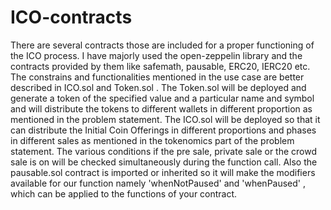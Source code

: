 # ICO-contracts


There are several contracts those are included for a proper functioning of the ICO process. I have majorly used the open-zeppelin library and the contracts provided by them like safemath, pausable, ERC20, IERC20 etc. The constrains and functionalities mentioned in the use case are better described in ICO.sol and Token.sol .
The Token.sol will be deployed and generate a token of the specified value and a particular name and symbol and will distribute the tokens to different wallets in different proportion as mentioned in the problem statement.
The ICO.sol will be deployed so that it can distribute the Initial Coin Offerings in different proportions and phases in different sales as mentioned in the tokenomics part of the problem statement. The various conditions if the pre sale, private sale or the crowd sale is on will be checked simultaneously during the function call. Also the pausable.sol contract is imported or inherited so it will make the modifiers available for our function namely 'whenNotPaused' and 'whenPaused' , which can be applied to the functions of your contract.
